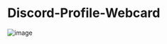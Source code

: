 # Discord-Profile-Webcard

![image](https://user-images.githubusercontent.com/32937876/208314347-5126f569-8b37-4a5b-8021-1668ebf56121.png)
